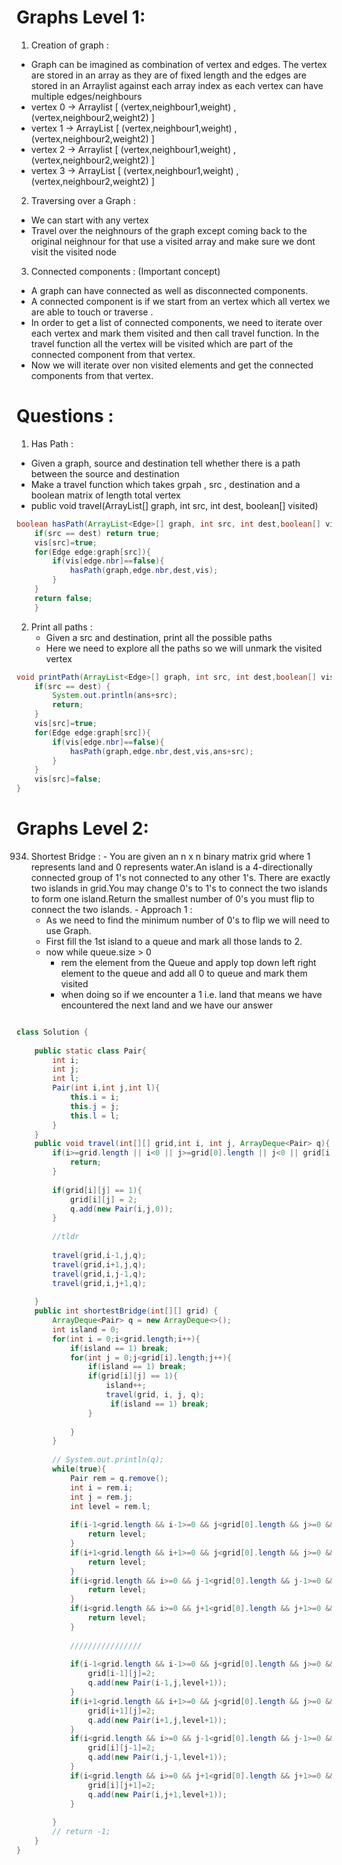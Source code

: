 # Graphs Level 1:

1. Creation of graph :
  - Graph can be imagined as combination of vertex and edges. The vertex are stored in an array as they are of fixed length and the edges are stored in an Arraylist against each array index as each vertex can have multiple edges/neighbours
  - vertex 0 -> Arraylist [ (vertex,neighbour1,weight) , (vertex,neighbour2,weight2) ]
  - vertex 1 -> ArrayList [ (vertex,neighbour1,weight) , (vertex,neighbour2,weight2) ]
  - vertex 2 -> Arraylist [ (vertex,neighbour1,weight) , (vertex,neighbour2,weight2) ]
  - vertex 3 -> ArrayList [ (vertex,neighbour1,weight) , (vertex,neighbour2,weight2) ]

2. Traversing over a Graph :
  - We can start with any vertex 
  - Travel over the neighnours of the graph except coming back to the original neighnour for that use a visited array and make sure we dont visit the visited node

3. Connected components : (Important concept)
  - A graph can have connected as well as disconnected components.
  - A connected component is if we start from an vertex which all vertex we are able to touch or traverse .
  - In order to get a list of connected components, we need to iterate over each vertex and mark them visited and then call travel function. In the travel function all the vertex will be visited which are part of the connected component from that vertex.
  - Now we will iterate over non visited elements and get the connected components from that vertex. 

# Questions : 
1. Has Path : 
  - Given a graph, source and destination tell whether there is a path between the source and destination
  - Make a travel function which takes grpah , src , destination and a boolean matrix of length total vertex
  - public void travel(ArrayList<Edge>[] graph, int src, int dest, boolean[] visited)
```java
boolean hasPath(ArrayList<Edge>[] graph, int src, int dest,boolean[] vis){
	if(src == dest) return true;
	vis[src]=true;
	for(Edge edge:graph[src]){
		if(vis[edge.nbr]==false){
			hasPath(graph,edge.nbr,dest,vis);
		}
	}
	return false;
	}
```

2. Print all paths :
	- Given a src and destination, print all the possible paths
	- Here we need to explore all the paths so we will unmark the visited vertex
```java
void printPath(ArrayList<Edge>[] graph, int src, int dest,boolean[] vis,String ans){
	if(src == dest) {
		System.out.println(ans+src);
		return;
	}
	vis[src]=true;
	for(Edge edge:graph[src]){
		if(vis[edge.nbr]==false){
			hasPath(graph,edge.nbr,dest,vis,ans+src);
		}
	}
	vis[src]=false;
}
```

	
	
# Graphs Level 2:
934. Shortest Bridge :
	- You are given an n x n binary matrix grid where 1 represents land and 0 represents water.An island is a 4-directionally connected group of 1's not connected to any other 1's. There are exactly two islands in grid.You may change 0's to 1's to connect the two islands to form one island.Return the smallest number of 0's you must flip to connect the two islands.
	- Approach 1 : 
		- As we need to find the minimum number of 0's to flip we will need to use Graph.
		- First fill the 1st island to a queue and mark all those lands to 2.
		- now while queue.size > 0 
			- rem the element from the Queue and apply top down left right element to the queue and add all 0 to queue and mark them visited 
			- when doing so if we encounter a 1 i.e. land that means we have encountered the next land and we have our answer
```java

class Solution {
    
    public static class Pair{
        int i;
        int j;
        int l;
        Pair(int i,int j,int l){
            this.i = i;
            this.j = j;
            this.l = l;
        }
    }
    public void travel(int[][] grid,int i, int j, ArrayDeque<Pair> q){
        if(i>=grid.length || i<0 || j>=grid[0].length || j<0 || grid[i][j] == 0 || grid[i][j] == 2){
            return;
        }
        
        if(grid[i][j] == 1){
            grid[i][j] = 2;
            q.add(new Pair(i,j,0));
        }
        
        //tldr
       
        travel(grid,i-1,j,q);
        travel(grid,i+1,j,q);
        travel(grid,i,j-1,q);
        travel(grid,i,j+1,q);
        
    }
    public int shortestBridge(int[][] grid) {
        ArrayDeque<Pair> q = new ArrayDeque<>();
        int island = 0;
        for(int i = 0;i<grid.length;i++){
            if(island == 1) break;
            for(int j = 0;j<grid[i].length;j++){
                if(island == 1) break;
                if(grid[i][j] == 1){                    
                    island++;
                    travel(grid, i, j, q);
                     if(island == 1) break;
                }
                
            }
        }
        
        // System.out.println(q);
        while(true){
            Pair rem = q.remove();
            int i = rem.i;
            int j = rem.j;
            int level = rem.l;
            
            if(i-1<grid.length && i-1>=0 && j<grid[0].length && j>=0 && grid[i-1][j] == 1){ 
                return level;
            }
            if(i+1<grid.length && i+1>=0 && j<grid[0].length && j>=0 && grid[i+1][j] == 1){ 
                return level;
            }
            if(i<grid.length && i>=0 && j-1<grid[0].length && j-1>=0 && grid[i][j-1] == 1){ 
                return level;
            }
            if(i<grid.length && i>=0 && j+1<grid[0].length && j+1>=0 && grid[i][j+1] == 1){ 
                return level;
            }
            
            ////////////////
            
            if(i-1<grid.length && i-1>=0 && j<grid[0].length && j>=0 && grid[i-1][j] == 0){ 
                grid[i-1][j]=2;
                q.add(new Pair(i-1,j,level+1));
            }
            if(i+1<grid.length && i+1>=0 && j<grid[0].length && j>=0 && grid[i+1][j] == 0){ 
                grid[i+1][j]=2;
                q.add(new Pair(i+1,j,level+1));
            }
            if(i<grid.length && i>=0 && j-1<grid[0].length && j-1>=0 && grid[i][j-1] == 0){ 
                grid[i][j-1]=2;
                q.add(new Pair(i,j-1,level+1));
            }
            if(i<grid.length && i>=0 && j+1<grid[0].length && j+1>=0 && grid[i][j+1] == 0){ 
                grid[i][j+1]=2;
                q.add(new Pair(i,j+1,level+1));
            }
            
        }
        // return -1;
    }
}	
```
	

